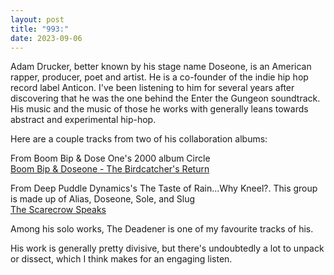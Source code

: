 ```yaml
---
layout: post
title: "993:"
date: 2023-09-06
---
```


Adam Drucker, better known by his stage name Doseone, is an American rapper, producer, poet and artist. He is a co-founder of the indie hip hop record label Anticon. I've been listening to him for several years after discovering that he was the one behind the Enter the Gungeon soundtrack. His music and the music of those he works with generally leans towards abstract and experimental hip-hop.

Here are a couple tracks from two of his collaboration albums:

From Boom Bip & Dose One's 2000 album Circle  
 [Boom Bip & Doseone \- The Birdcatcher's Return](https://youtu.be/2A88_E_cJOA) 

From Deep Puddle Dynamics's The Taste of Rain...Why Kneel?. This group is made up of Alias, Doseone, Sole, and Slug  
[The Scarecrow Speaks](https://youtu.be/K7P0ZeLCYi0)

Among his solo works, The Deadener is one of my favourite tracks of his.

His work is generally pretty divisive, but there's undoubtedly a lot to unpack or dissect, which I think makes for an engaging listen.
